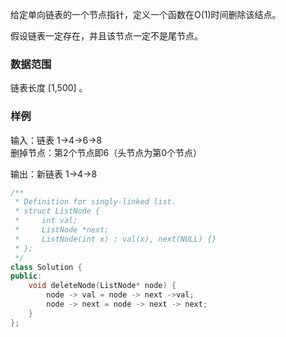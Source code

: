 给定单向链表的一个节点指针，定义一个函数在O(1)时间删除该结点。

假设链表一定存在，并且该节点一定不是尾节点。

### 数据范围
链表长度 [1,500]
。

### 样例
输入：链表 1->4->6->8  
      删掉节点：第2个节点即6（头节点为第0个节点）

输出：新链表 1->4->8
```c++
/**
 * Definition for singly-linked list.
 * struct ListNode {
 *     int val;
 *     ListNode *next;
 *     ListNode(int x) : val(x), next(NULL) {}
 * };
 */
class Solution {
public:
    void deleteNode(ListNode* node) {
        node -> val = node -> next ->val;
        node -> next = node -> next -> next;
    }
};
```
